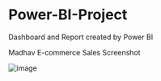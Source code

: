 # Power-BI-Project
Dashboard and Report created by Power BI

Madhav E-commerce Sales Screenshot

![image](https://github.com/user-attachments/assets/e24972f3-754d-4aa4-8877-0651e8ead626)
